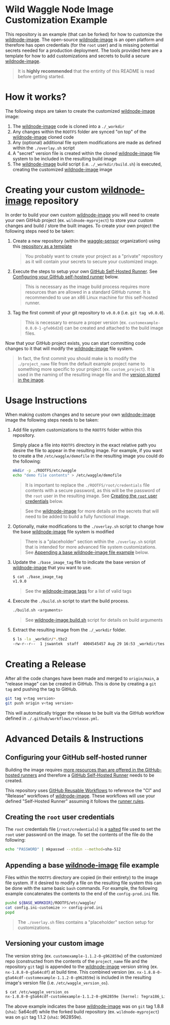 # Wild Waggle Node Image Customization Example

This repository is an example (that can be forked) for how to customize the [wildnode-image](https://github.com/waggle-sensor/wildnode-image). The open-source [wildnode-image](https://github.com/waggle-sensor/wildnode-image) is an open platform and therefore has open credentials (for the `root` user) and is missing potential secrets needed for a production deployment. The tools provided here are a template for how to add customizations and secrets to build a secure [wildnode-image](https://github.com/waggle-sensor/wildnode-image).

> It is **highly recommended** that the entirity of this README is read before getting started.

# How it works?

The following steps are taken to create the customized [wildnode-image](https://github.com/waggle-sensor/wildnode-image) image:

1. The [wildnode-image](https://github.com/waggle-sensor/wildnode-image) code is cloned into a `./_workdir`
2. Any changes within the `ROOTFS` folder are synced "on top" of the [wildnode-image](https://github.com/waggle-sensor/wildnode-image) cloned code
3. Any (optional) additional file system modifications are made as defined within the `./overlay.sh` script
4. A "secret" version file is created within the cloned [wildnode-image](https://github.com/waggle-sensor/wildnode-image) file system to be included in the resulting build image
5. The [wildnode-image](https://github.com/waggle-sensor/wildnode-image) build script (i.e. `./_workdir/build.sh`) is executed, creating the customized [wildnode-image](https://github.com/waggle-sensor/wildnode-image) image

# Creating your custom [wildnode-image](https://github.com/waggle-sensor/wildnode-image) repository

In order to build your own custom [wildnode-image](https://github.com/waggle-sensor/wildnode-image) you will need to create your own GitHub project (ex. `wildnode-myproject`) to store your custom changes and build / store the built images. To create your own project the following steps need to be taken:

1. Create a new repository (within the [waggle-sensor](https://github.com/waggle-sensor) organization) using this [repository as a template](https://github.com/waggle-sensor/wildnode-customize-example/generate)

    > You probably want to create your project as a "private" repository as it will contain your secrets to secure your customized image.

2. Execute the steps to setup your own [GitHub Self-Hosted Runner](https://docs.github.com/en/actions/hosting-your-own-runners/about-self-hosted-runners). See [Configuring your GitHub self-hosted runner](#configuring-your-github-self-hosted-runner) below.

    > This is necessary as the image build process requires more resources than are allowed in a standard GitHub runner. It is recommended to use an x86 Linux machine for this self-hosted runner.

3. Tag the first commit of your git repository to `v0.0.0` (i.e. `git tag v0.0.0`).

    >This is necessary to ensure a proper version (ex. `customexample-0.0.0-1-gfe06d2d`) can be created and attached to the build image files.

Now that your GitHub project exists, you can start committing code changes to it that will modify the [wildnode-image](https://github.com/waggle-sensor/wildnode-image) file system.

> In fact, the first commit you should make is to modify the `./project_name` file from the default example project name to something more specific to your project (ex. `custom_project`). It is used in the naming of the resulting image file and the [version stored in the image](#versioning-your-custom-image).

# Usage Instructions

When making custom changes and to secure your own [wildnode-image](https://github.com/waggle-sensor/wildnode-image) image the following steps needs to be taken:

1. Add file system customizations to the `ROOTFS` folder within this repository.

    Simply place a file into `ROOTFS` directory in the exact relative path you desire the file to appear in the resulting image. For example, if you want to create a the `/etc/waggle/demofile` in the resulting image you could do the following:

    ```bash
    mkdir -p ./ROOTFS/etc/waggle
    echo "demo file contents" > /etc/waggle/demofile
    ```

    > It is important to replace the `./ROOTFS/root/credentials` file contents with a secure password, as this will be the password of the `root` user in the resulting image. See [Creating the `root` user credentials](#creating-the-root-user-credentials) below.

    > See the [wildnode-image](https://github.com/waggle-sensor/wildnode-image) for more details on the secrets that will need to be added to build a fully functional image.

2. Optionally, make modifications to the `./overlay.sh` script to change how the base [wildnode-image](https://github.com/waggle-sensor/wildnode-image) file system is modified

    > There is a "placeholder" section within the `./overlay.sh` script that is intended for more advanced file system customizations. See [Appending a base wildnode-image file example](#appending-a-base-wildnode-image-file-example) below.

3. Update the `./base_image_tag` file to indicate the base version of [wildnode-image](https://github.com/waggle-sensor/wildnode-image) that you want to use.

    ```bash
    $ cat ./base_image_tag
    v1.9.0
    ```

    > See the [wildnode-image tags](https://github.com/waggle-sensor/wildnode-image/tags) for a list of valid tags

4. Execute the `./build.sh` script to start the build process.

    ```bash
    ./build.sh <arguments>
    ```

    > See [wildnode-image build.sh](https://github.com/waggle-sensor/wildnode-image/blob/main/build.sh) script for details on build arguments

5. Extract the resulting image from the `./_workdir` folder.

    ```bash
    $ ls -la _workdir/*.tbz2
    -rw-r--r--  1 jswantek  staff  4004545457 Aug 29 16:53 _workdir/testbuild_mfi_nx-1.9.0-0-ga2a8c51.tbz2
    ```

# Creating a Release

After all the code changes have been made and merged to `origin/main`, a "release image" can be created in GitHub. This is done by creating a `git tag` and pushing the tag to GitHub.

```bash
git tag v<tag version>
git push origin v<tag version>
```

This will automatically trigger the release to be built via the GitHub workflow defined in `./.github/workflows/release.yml`.

# Advanced Details & Instructions

## Configuring your GitHub self-hosted runner

Building the image requires [more resources than are offered in the GitHub-hosted runners](https://docs.github.com/en/actions/using-github-hosted-runners/about-github-hosted-runners#supported-runners-and-hardware-resources) and therefore a [GitHub Self-Hosted Runner](https://docs.github.com/en/actions/hosting-your-own-runners/about-self-hosted-runners) needs to be created.

This repository uses [GitHub Reusable Workflows](https://docs.github.com/en/actions/using-workflows/reusing-workflows) to reference the "CI" and "Release" workflows of [wildnode-image](https://github.com/waggle-sensor/wildnode-image). These workflows will use your defined "Self-Hosted Runner" assuming it follows the [runner rules](https://docs.github.com/en/actions/using-workflows/reusing-workflows#using-runners).

## Creating the `root` user credentials

The `root` credentials file (`/root/credentials`) is a [salted](https://en.wikipedia.org/wiki/Salt_(cryptography)) file used to set the `root` user password on the image. To set the contents of the file do the following:

```bash
echo "PASSWORD" | mkpasswd --stdin --method=sha-512
```

## Appending a base [wildnode-image](https://github.com/waggle-sensor/wildnode-image) file example

Files within the `ROOTFS` directory are copied (in their entirety) to the image file system. If it desired to modify a file on the resulting file system this can be done with the same basic `bash` commands. For example, the following example concatenates the contents to the end of the `config-prod.ini` file.

```bash
pushd ${BASE_WORKDIR}/ROOTFS/etc/waggle/
cat config.ini-customize >> config-prod.ini
popd
```

> The `./overlay.sh` files contains a "placeholder" section setup for customizations.

## Versioning your custom image

The version string (ex. `customexample-1.1.2-0-g962859e`) of the customized repo (constructed from the contents of the `project_name` file and the repository `git` tag) is appended to the [wildnode-image](https://github.com/waggle-sensor/wildnode-image) version string (ex. `nx-1.8.8-0-g5a64cdf`) at build time. This combined version (ex. `nx-1.8.8-0-g5a64cdf-customexample-1.1.2-0-g962859e`) is included in the resulting image's version file (i.e. `/etc/waggle_version_os`).

```bash
$ cat /etc/waggle_version_os
nx-1.8.8-0-g5a64cdf-customexample-1.1.2-0-g962859e [kernel: Tegra186_Linux_R32.4.4_aarch64 | rootfs: Waggle_Linux_Custom-Root-Filesystem_nx-1.8.8-0-g5a64cdf-customexample-1.1.2-0-g962859e_aarch64 | cti_kernel_extension: CTI-L4T-XAVIER-NX-32.4.4-V005-SAGE-32.4.4.7-0-g205b5bb6d]
```

The above example indicates the base [wildnode-image](https://github.com/waggle-sensor/wildnode-image) was on `git` tag 1.8.8 (`sha1`: 5a64cdf) while the forked build repository (ex. `wildnode-myproject`) was on `git` tag 1.1.2 (`sha1`: 962859e).
